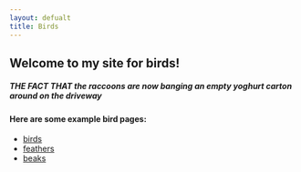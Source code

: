 ```yaml
---
layout: defualt
title: Birds
---
```


## Welcome to my site for birds!
##### THE FACT THAT the raccoons are now banging an empty yoghurt carton around on the driveway


#### Here are some example bird pages:

- [birds](02-markdown-examples)
- [feathers](03-images-examples)
- [beaks](04-embeds-examples)
